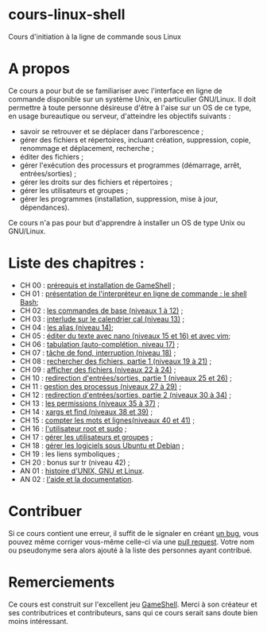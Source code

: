 # cours-linux-shell
Cours d'initiation à la ligne de commande sous Linux

# A propos

Ce cours a pour but de se familiariser avec l'interface en ligne de commande
disponible sur un système Unix, en particulier GNU/Linux. Il doit permettre à
toute personne désireuse d'être à l'aise sur un OS de ce type, en usage
bureautique ou serveur, d'atteindre les objectifs suivants :

* savoir se retrouver et se déplacer dans l'arborescence ;
* gérer des fichiers et répertoires, incluant création, suppression, copie,
  renommage et déplacement, recherche ;
* éditer des fichiers ;
* gérer l'exécution des processurs et  programmes (démarrage, arrêt, entrées/sorties) ;
* gérer les droits sur des fichiers et répertoires ;
* gérer les utilisateurs et groupes ;
* gérer les programmes (installation, suppression, mise à jour, dépendances).

Ce cours n'a pas pour but d'apprendre à installer un OS de type Unix ou
GNU/Linux.

# Liste des chapitres :

* CH 00 : [prérequis et installation de GameShell](ch/ch00_prerequis_install.md) ;
* CH 01 : [présentation de l'interpréteur en ligne de commande : le shell
  Bash](ch/ch01_presentation_bash.md);
* CH 02 : [les commandes de base (niveaux 1 à 12)](ch/ch02_commandes_base.md) ;
* CH 03 : [interlude sur le calendrier cal (niveau 13)](ch/ch03_cal.md) ;
* CH 04 : [les alias (niveau 14)](ch/ch04_alias.md);
* CH 05 : [éditer du texte avec nano (niveaux 15 et 16) et avec
  vim](ch/ch05_editer_texte.md);
* CH 06 : [tabulation (auto-complétion, niveau 17)](ch/ch06_tabulation.md) ;
* CH 07 : [tâche de fond, interruption (niveau 18)](ch/ch07_taches.md) ;
* CH 08 : [rechercher des fichiers, partie 1 (niveaux 19 à
  21)](ch/ch08_rechercher_fichiers_partie1.md) ;
* CH 09 : [afficher des fichiers (niveaux 22 à 24)](ch/ch09_afficher_fichiers.md) ;
* CH 10 : [redirection d'entrées/sorties, partie 1 (niveaux 25 et 26)](ch/ch10_entrees_sorties.md) ;
* CH 11 : [gestion des processus (niveaux 27 à 29)](ch/ch11_processus.md) ;
* CH 12 : [redirection d'entrées/sorties, partie 2 (niveaux 30 à
  34)](ch/ch12_entrees_sorties_part2.md) ;
* CH 13 : [les permissions (niveaux 35 à 37)](ch/ch13_permissions.md) ;
* CH 14 : [xargs et find (niveaux 38 et 39)](ch/ch14_xargs_find.md) ;
* CH 15 : [compter les mots et lignes(niveaux 40 et 41)](ch/ch15_wc.md) ;
* CH 16 : [l'utilisateur root et sudo](ch/ch16_root_sudo.md) ;
* CH 17 : [gérer les utilisateurs et groupes](ch/ch17_utilisateurs_groupes.md) ;
* CH 18 : [gérer les logiciels sous Ubuntu et Debian](ch/ch18_logiciels.md) ;
* CH 19 : les liens symboliques ;
* CH 20 : bonus sur tr (niveau 42) ;
* AN 01 : [histoire d'UNIX, GNU et Linux](an/an01_historique.md).
* AN 02 : [l'aide et la documentation](an/an02_man_documentation.md).

# Contribuer

Si ce cours contient une erreur, il suffit de le signaler en créant [un
bug](https://github.com/ahpnils/cours-linux-shell/issues), vous pouvez même
corriger vous-même celle-ci via une [pull
request](https://github.com/ahpnils/cours-linux-shell/pulls). Votre nom ou
pseudonyme sera alors ajouté à la liste des personnes ayant contribué.

# Remerciements

Ce cours est construit sur l'excellent jeu
[GameShell](https://github.com/phyver/GameShell). Merci à son créateur et ses
contributrices et contributeurs, sans qui ce cours serait sans doute bien moins
intéressant.
